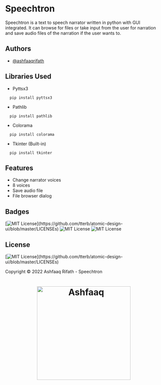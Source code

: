 # Speechtron

Speechtron is a text to speech narrator written in python with GUI integrated. It can browse for files or take input from the user for narration and save audio files of the narration if the user wants to.


## Authors

- [@ashfaaqrifath](https://www.github.com/ashfaaqrifath)


## Libraries Used
* Pyttsx3
```
  pip install pyttsx3
```

* Pathlib
```
  pip install pathlib
```

* Colorama
```
  pip install colorama
```

* Tkinter (Built-in)
```
  pip install tkinter
```
## Features

- Change narrator voices
- 8 voices
- Save audio file
- File browser dialog


## Badges

[![MIT License](https://img.shields.io/apm/l/atomic-design-ui.svg?)](https://github.com/tterb/atomic-design-ui/blob/master/LICENSEs)
![MIT License](https://img.shields.io/github/followers/ashfaaqrifath?style=social)
![MIT License](https://img.shields.io/github/stars/ashfaaqrifath/Speechtron?style=social)



## License

[![MIT License](https://img.shields.io/apm/l/atomic-design-ui.svg?)](https://github.com/tterb/atomic-design-ui/blob/master/LICENSEs)

Copyright © 2022 Ashfaaq Rifath - Speechtron


##
<h1 align="center">
  <img width="300" src="https://ashfaaqrifath.github.io/aqlogo9.png" alt="Ashfaaq">
</h1>
